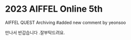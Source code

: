 # 2023 AIFFEL Online 5th

AIFFEL QUEST Archiving
#added new comment by yeonsoo

만나서 반갑습니다 .잘부탁드려요. 
